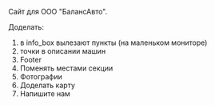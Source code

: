 Сайт для ООО "БалансАвто".

Доделать:
1) в info_box вылезают пункты (на маленьком мониторе)
2) точки в описании машин
3) Footer
4) Поменять местами секции
5) Фотографии
6) Доделать карту
7) Напишите нам
